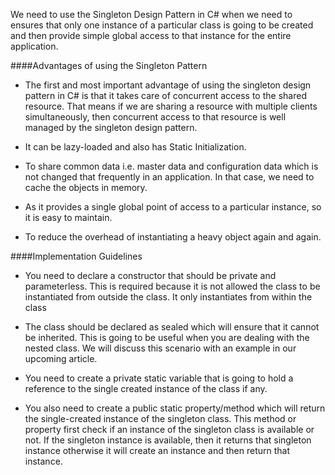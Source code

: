 ﻿We need to use the Singleton Design Pattern in C# when we need to ensures that only one instance of a particular 
class is going to be created and then provide simple global access to that instance for the entire application.


####Advantages of using the Singleton Pattern

-	The first and most important advantage of using the singleton design pattern in C# is that 
	it takes care of concurrent access to the shared resource. That means if we are sharing a 
	resource with multiple clients simultaneously, then concurrent access to that resource is 
	well managed by the singleton design pattern.

-	It can be lazy-loaded and also has Static Initialization.

-	To share common data i.e. master data and configuration data which is not changed that frequently 
	in an application. In that case, we need to cache the objects in memory.

-	As it provides a single global point of access to a particular instance, so it is easy to maintain.

-	To reduce the overhead of instantiating a heavy object again and again.




####Implementation Guidelines
-	You need to declare a constructor that should be private and parameterless. This is required because 
	it is not allowed the class to be instantiated from outside the class. It only instantiates from within 
	the class

-	The class should be declared as sealed which will ensure that it cannot be inherited. This is going to 
	be useful when you are dealing with the nested class. We will discuss this scenario with an example in 
	our upcoming article.

-	You need to create a private static variable that is going to hold a reference to the single created 
	instance of the class if any.

-	You also need to create a public static property/method which will return the single-created instance of 
	the singleton class. This method or property first check if an instance of the singleton class is available 
	or not. If the singleton instance is available, then it returns that singleton instance otherwise it will 
	create an instance and then return that instance.